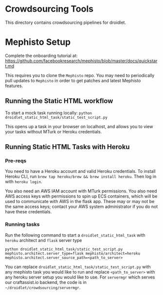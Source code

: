 # Crowdsourcing Tools

This directory contains crowdsourcing pipelines for droidlet.

# Mephisto Setup

Complete the onboarding tutorial at:
https://github.com/facebookresearch/mephisto/blob/master/docs/quickstart.md

This requires you to clone the `Mephisto` repo. You may need to periodically pull updates to `Mephisto` in order to get patches and latest Mephisto features.

## Running the Static HTML workflow
To start a mock task running locally:
`python droidlet_static_html_task/static_test_script.py`

This opens up a task in your browser on localhost, and allows you to view your tasks without MTurk or Heroku credentials. 

## Running Static HTML Tasks with Heroku

### Pre-reqs
You need to have a Heroku account and valid Heroku credentials. To install Heroku CLI, run `brew tap heroku/brew && brew install heroku`. Then log in with `heroku login`.

You also need an AWS IAM account with MTurk permissions. You also need AWS access keys with permissions to spin up ECS containers, which will be used to communicate with AWS in the flask app. These may or may not be the same access keys; contact your AWS system administrator if you do not have these credentials. 

### Running tasks
Run the following command to start a `droidlet_static_html_task` with `heroku` architect and `flask` server type

```
python droidlet_static_html_task/static_test_script.py mephisto.architect.server_type=flask mephisto/architect=heroku mephisto.architect.server_source_path=<path_to_server>
```

You can replace `droidlet_static_html_task/static_test_script.py` with any mephisto task you would like to run and replace `<path_to_server>` with any heroku server setup you would like to use. For `servermgr` which serves our craftassist.io backend, the code is in `~/droidlet/crowdsourcing/servermgr`.
